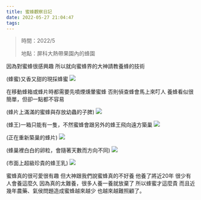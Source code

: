 ```yaml
---
title: 蜜蜂觀察日記
date: 2022-05-27 21:04:47
tags:
---
```


> 時間：2022/5 
>
> 地點：屏科大熱帶果園內的蜂園

因為對蜜蜂很感興趣
所以就向蜜蜂界的大神請教養蜂的技術

(蜂蜜)又香又甜的現採蜂蜜
![](https://i.imgur.com/ZQ2brDZ.jpg)

在移動蜂箱或蜂片時都需要先噴煙燻暈蜜蜂
否則偵查蜂會馬上來叮人
養蜂看似很簡單，但卻一點都不容易

(蜂片上滿滿的蜜蜂與存放幼蟲的子脾)
![](https://i.imgur.com/yQn1GR2.jpg)

(蜂王)一箱只能有一隻，不然蜜蜂會跟另外的蜂王飛向遠方築巢
![](https://i.imgur.com/SfLnw6H.jpg)

(正在重新築巢的蜂片)
![](https://i.imgur.com/DLXH4Zg.jpg)

(蜂巢裡白白的卵粒，會隨著天數而方向不同)
![](https://i.imgur.com/y9hOpeC.jpg)

(市面上超級珍貴的蜂王乳)
![](https://i.imgur.com/e4fPYXL.jpg)

蜜蜂真的很可愛很有趣
但大神跟我們說蜜蜂真的不好養
他養了將近20年
很少有人會養這麼久
因為真的太難養，很多人養一養就放棄了
所以蜂蜜才這麼貴
而且近幾年農藥、氣侯問題造成蜜蜂越來越少
也越來越難照顧了。






